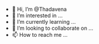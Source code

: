 - 👋 Hi, I’m @Thadavena
- 👀 I’m interested in ...
- 🌱 I’m currently learning ...
- 💞️ I’m looking to collaborate on ...
- 📫 How to reach me ...

<!---
Thadavena/Thadavena is a ✨ special ✨ repository because its `README.md` (this file) appears on your GitHub profile.
You can click the Preview link to take a look at your changes.
--->
